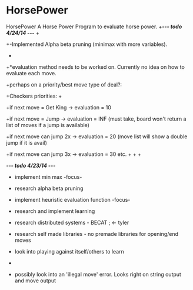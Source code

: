 HorsePower
==========

HorsePower
A Horse Power Program to evaluate horse power.
 +***--- todo 4/24/14 ---***
 +
 
 +-Implemented Alpha beta pruning (minimax with more variables).
 
 +
 +*evaluation method needs to be worked on. Currently no idea on how to evaluate each move.
 
 +perhaps on a priority/best move type of deal?:
 
 +Checkers priorities:
 +
 
 +if next move = Get King -> evaluation = 10
 
 +if next move = Jump -> evaluation = INF (must take, board won't return a list of moves if a jump is available)
 
 +if next move can jump 2x -> evaluation = 20 (move list will show a double jump if it is avail)
 
 +if next move can jump 3x -> evaluation = 30 etc.
 +
 +
 +
  
  ***--- todo 4/23/14 ---***
  
  
  * implement min max -focus-
* research alpha beta pruning
* implement heuristic evaluation function -focus-
* research and implement learning
* research distributed systems - BECAT ; <- tyler
* research self made libraries - no premade libraries for opening/end moves
* look into playing against itself/others to learn
* 

* possibly look into an 'illegal move' error. Looks right on string output and move output
